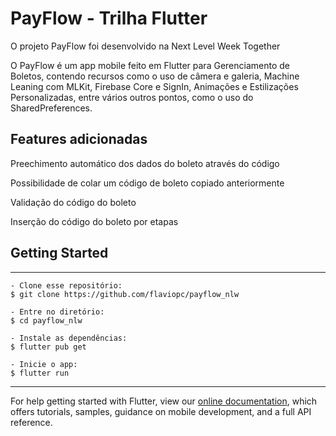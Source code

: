 # PayFlow - Trilha Flutter

O projeto PayFlow foi desenvolvido na Next Level Week Together 

O PayFlow é um app mobile feito em Flutter para Gerenciamento de Boletos, contendo recursos como o uso de câmera e galeria, Machine Leaning com MLKit, Firebase Core e SignIn, Animações e Estilizações Personalizadas, entre vários outros pontos, como o uso do SharedPreferences.

## Features adicionadas

Preechimento automático dos dados do boleto através do código

Possibilidade de colar um código de boleto copiado anteriormente

Validação do código do boleto

Inserção do código do boleto por etapas

## Getting Started

---

   ```
   - Clone esse repositório:
   $ git clone https://github.com/flaviopc/payflow_nlw

   - Entre no diretório:
   $ cd payflow_nlw

   - Instale as dependências:
   $ flutter pub get

   - Inicie o app: 
   $ flutter run
   ```
---

For help getting started with Flutter, view our
[online documentation](https://flutter.dev/docs), which offers tutorials,
samples, guidance on mobile development, and a full API reference.
